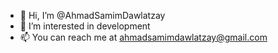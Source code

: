 - 👋 Hi, I’m @AhmadSamimDawlatzay
- 👀 I’m interested in development
- 📫 You can reach me at ahmadsamimdawlatzay@gmail.com

<!---
AhmadSamimDawlatzay/AhmadSamimDawlatzay is a ✨ particular ✨ repository because its `README.md` (this file) appears on your GitHub profile.
You can click the Preview link to take a look at your changes.
--->

